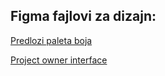 <h2> Figma fajlovi za dizajn: </h2>

[Predlozi paleta boja](https://www.figma.com/file/FKZIgRIhuMLzSwO7DYFZvV/Untitled?type=design&node-id=0%3A1&mode=design&t=NwMNYyAZql3GS2w8-1)

[Project owner interface](https://www.figma.com/file/U41wxAlJP4KmnAHaAgFuqd/SI-figma-framework?type=design&node-id=0-1&mode=design&t=Cpk7hPSQ1MdK1lrY-0)
